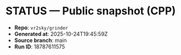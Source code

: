 # STATUS — Public snapshot (CPP)

- **Repo**: `vr2sky/grinder`
- **Generated at**: 2025-10-24T19:45:59Z
- **Source branch**: main
- **Run ID**: 18787611575

